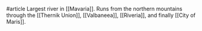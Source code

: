 #article 
Largest river in [[Mavaria]]. Runs from the northern mountains through the [[Thernik Union]], [[Valbaneea]], [[Riveria]], and finally [[City of Maris]].